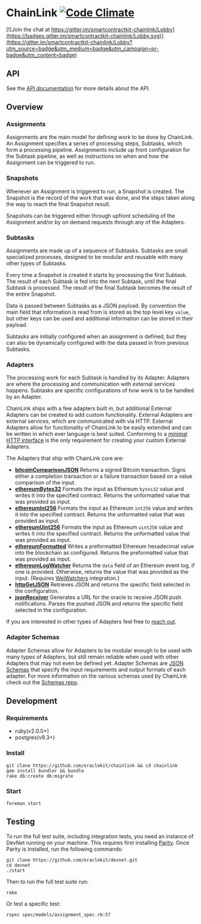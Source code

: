 # ChainLink [![Code Climate](https://codeclimate.com/github/oraclekit/chainlink/badges/gpa.svg)](https://codeclimate.com/github/oraclekit/chainlink)

[![Join the chat at https://gitter.im/smartcontractkit-chainlink/Lobby](https://badges.gitter.im/smartcontractkit-chainlink/Lobby.svg)](https://gitter.im/smartcontractkit-chainlink/Lobby?utm_source=badge&utm_medium=badge&utm_campaign=pr-badge&utm_content=badge)

## API

See the [API documentation](https://chainlink-docs.smartcontract.com) for more details about the API.

## Overview

### Assignments

Assignments are the main model for defining work to be done by ChainLink. An Assignment specifies a series of processing steps, Subtasks, which form a processing pipeline. Assignments include up front configuration for the Subtask pipeline, as well as instructions on when and how the Assignment can be triggered to run.

### Snapshots

Whenever an Assignment is triggered to run, a Snapshot is created. The Snapshot is the record of the work that was done, and the steps taken along the way to reach the final Snapshot result.

Snapshots can be triggered either through upfront scheduling of the Assignment and/or by on demand requests through any of the Adapters.

### Subtasks

Assignments are made up of a sequence of Subtasks. Subtasks are small specialized processes, designed to be modular and reusable with many other types of Subtasks.

Every time a Snapshot is created it starts by processing the first Subtask. The result of each Subtask is fed into the next Subtask, until the final Subtask is processed. The result of the final Subtask becomes the result of the entire Snapshot.

Data is passed between Subtasks as a JSON payload. By convention the main field that information is read from is stored as the top level key `value`, but other keys can be used and additional information can be stored in their payload.

Subtasks are initially configured when an assignment is defined, but they can also be dynamically configured with the data passed in from previous Subtasks.

### Adapters

The processing work for each Subtask is handled by its Adapter. Adapters are where the processing and communication with external services happens. Subtasks are specific configurations of how work is to be handled by an Adapter.

ChainLink ships with a few adapters built in, but additional External Adapters can be created to add custom functionality. External Adapters are external services, which are communicated with via HTTP. External Adapters allow for functionality of ChainLink to be easily extended and can be written in which ever language is best suited. Conforming to a [minimal HTTP interface](https://chainlink-docs.smartcontract.com/#adapter-integration) is the only requirement for creating your custom External Adapters.

The Adapters that ship with ChainLink core are:

- [__bitcoinComparisonJSON__](https://chainlink-docs.smartcontract.com/#bitcoincomparisonjson) Returns a signed Bitcoin transaction. Signs either a completion transaction or a failure transaction based on a value comparison of the input.
- [__ethereumBytes32__](https://chainlink-docs.smartcontract.com/#ethereumbytes32) Formats the input as Ethereum `bytes32` value and writes it into the specified contract. Returns the unformatted value that was provided as input.
- [__ethereumInt256__](https://chainlink-docs.smartcontract.com/#ethereumint256) Formats the input as Ethereum `int256` value and writes it into the specified contract. Returns the unformatted value that was provided as input.
- [__ethereumUint256__](https://chainlink-docs.smartcontract.com/#ethereumuint256) Formats the input as Ethereum `uint256` value and writes it into the specified contract. Returns the unformatted value that was provided as input.
- [__ethereumFormatted__](https://chainlink-docs.smartcontract.com/#ethereumformatted) Writes a preformatted Ethereum hexadecimal value into the blockchain as configured. Returns the preformatted value that was provided as input.
- [__ethereumLogWatcher__](https://chainlink-docs.smartcontract.com/#ethereumlogwatcher) Returns the `data` field of an Ethereum event log, if one is provided. Otherwise, returns the value that was provided as the input. (Requires [WeiWatchers](https://github.com/oraclekit/wei_watchers) integration.)
- [__httpGetJSON__](https://chainlink-docs.smartcontract.com/#httpgetjson) Retrieves JSON and returns the specific field selected in the configuration.
- [__jsonReceiver__](https://chainlink-docs.smartcontract.com/#jsonreceiver) Generates a URL for the oracle to receive JSON push notifications. Parses the pushed JSON and returns the specific field selected in the configuration.

If you are interested in other types of Adapters feel free to [reach out](mailto:support@smartcontract.com).

### Adapter Schemas

Adapter Schemas allow for Adapters to be modular enough to be used with many types of Adapters, but still remain reliable when used with other Adapters that may not even be defined yet. Adapter Schemas are [JSON Schemas](http://json-schema.org/) that specify the input requirements and output formats of each adapter. For more information on the various schemas used by ChainLink check out the [Schemas repo](https://github.com/oraclekit/schemas).



## Development

### Requirements

- ruby(v2.0.0+)
- postgres(v9.3+)

### Install

```
git clone https://github.com/oraclekit/chainlink && cd chainlink
gem install bundler && bundle
rake db:create db:migrate
```

### Start
```
foreman start
```

## Testing

To run the full test suite, including integration tests, you need an instance of DevNet running on your machine. This requires first installing [Parity](https://github.com/paritytech/parity). Once Parity is installed, run the following commands:

```
git clone https://github.com/oraclekit/devnet.git
cd devnet
./start
```

Then to run the full test suite run:
```
rake
```

Or test a specific test:
```
rspec spec/models/assignment_spec.rb:57
```
